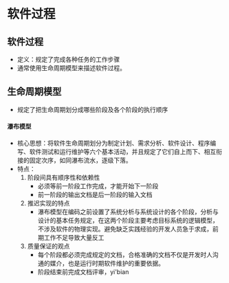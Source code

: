 # 软件过程
## 软件过程
- 定义：规定了完成各种任务的工作步骤
- 通常使用生命周期模型来描述软件过程。
## 生命周期模型
- 规定了把生命周期划分成哪些阶段及各个阶段的执行顺序
#### 瀑布模型
- 核心思想：将软件生命周期划分为制定计划、需求分析、软件设计、程序编写、软件测试和运行维护等六个基本活动，并且规定了它们自上而下、相互衔接的固定次序，如同瀑布流水，逐级下落。
- 特点：
  1. 阶段间具有顺序性和依赖性
     - 必须等前一阶段工作完成，才能开始下一阶段
     - 前一阶段的输出文档是后一阶段的输入文档  
  2. 推迟实现的特点
     - 瀑布模型在编码之前设置了系统分析与系统设计的各个阶段，分析与设计的基本任务规定，在这两个阶段主要考虑目标系统的逻辑模型，不涉及软件的物理实现。避免缺乏实践经验的开发人员急于求成，前期工作不足导致大量反工
  3. 质量保证的观点
     - 每个阶段都必须完成规定的文档，合格准确的文档不仅是开发时人沟通的媒介，也是运行时期软件维护的重要依据。
     - 阶段结束前完成文档评审，yi'bian


